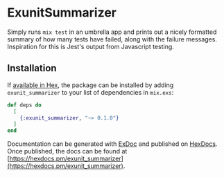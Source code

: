# ExunitSummarizer

Simply runs `mix test` in an umbrella app and prints out a nicely formatted summary of how many
tests have failed, along with the failure messages. Inspiration for this is Jest's output from
Javascript testing.

## Installation

If [available in Hex](https://hex.pm/docs/publish), the package can be installed
by adding `exunit_summarizer` to your list of dependencies in `mix.exs`:

```elixir
def deps do
  [
    {:exunit_summarizer, "~> 0.1.0"}
  ]
end
```

Documentation can be generated with [ExDoc](https://github.com/elixir-lang/ex_doc)
and published on [HexDocs](https://hexdocs.pm). Once published, the docs can
be found at [https://hexdocs.pm/exunit_summarizer](https://hexdocs.pm/exunit_summarizer).

